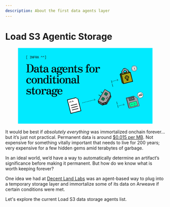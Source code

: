```yaml
---
description: About the first data agents layer
---
```


# Load S3 Agentic Storage

<figure><img src="../.gitbook/assets/image (2).png" alt=""><figcaption></figcaption></figure>

It would be best if _absolutely everything_ was immortalized onchain forever… but it’s just not practical. Permanent data is around [$0.015 per MB](https://ar-fees.arweave.net/). Not expensive for something vitally important that needs to live for 200 years; very expensive for a few hidden gems amid terabytes of garbage.

In an ideal world, we’d have a way to automatically determine an artifact’s significance before making it permanent. But how do we know what is worth keeping forever?

One idea we had at [Decent Land Labs](https://decent.land/) was an agent-based way to plug into a temporary storage layer and immortalize some of its data on Arweave if certain conditions were met.&#x20;

Let's explore the current Load S3 data storage agents list.

